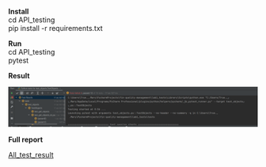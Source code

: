 **Install**  
cd API_testing  
pip install -r requirements.txt

**Run**  
cd API_testing  
pytest

**Result**

![img_1.png](images/img_1.png)

**Full report**

[All_test_result](отчет.md)
